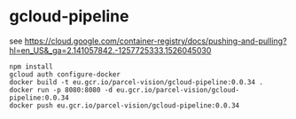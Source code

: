 # gcloud-pipeline

see https://cloud.google.com/container-registry/docs/pushing-and-pulling?hl=en_US&_ga=2.141057842.-1257725333.1526045030

```
npm install 
gcloud auth configure-docker
docker build -t eu.gcr.io/parcel-vision/gcloud-pipeline:0.0.34 .   
docker run -p 8080:8080 -d eu.gcr.io/parcel-vision/gcloud-pipeline:0.0.34
docker push eu.gcr.io/parcel-vision/gcloud-pipeline:0.0.34
```